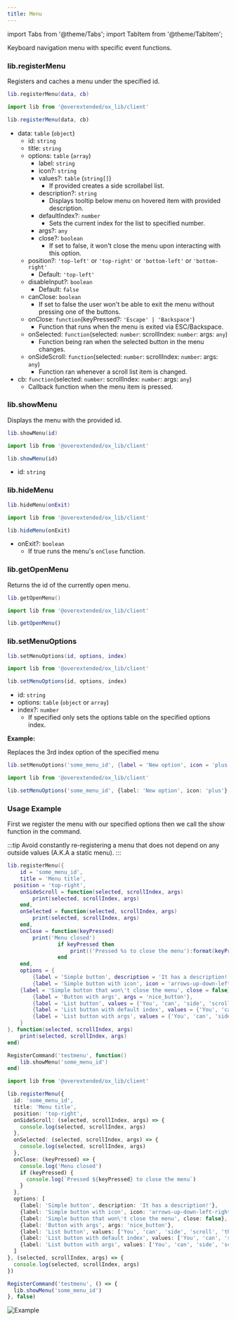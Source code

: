 ```yaml
---
title: Menu
---
```


import Tabs from '@theme/Tabs';
import TabItem from '@theme/TabItem';

Keyboard navigation menu with specific event functions.

### lib.registerMenu
Registers and caches a menu under the specified id.

<Tabs>
<TabItem value='Lua'>

```lua
lib.registerMenu(data, cb)
```
</TabItem>
<TabItem value='JS/TS'>

```ts
import lib from '@overextended/ox_lib/client'

lib.registerMenu(data, cb)
```
</TabItem>
</Tabs>

* data: `table` (`object`)
  * id: `string`
  * title: `string`
  * options: `table` (`array`)
    * label: `string`
    * icon?: `string`
    * values?: `table` (`string[]`)
      * If provided creates a side scrollabel list.
    * description?: `string`
      * Displays tooltip below menu on hovered item with provided description.
    * defaultIndex?: `number`
      * Sets the current index for the list to specified number.
    * args?: `any`
    * close?: `boolean`
      * If set to false, it won't close the menu upon interacting with this option.
  * position?: `'top-left'` or `'top-right'` or `'bottom-left'` or `'bottom-right'`
    * Default: `'top-left'`
  * disableInput?: `boolean`
    * Default: `false`
  * canClose: `boolean`
    * If set to false the user won't be able to exit the menu without pressing one of the buttons.
  * onClose: `function`(keyPressed?: `'Escape' | 'Backspace'`)
    * Function that runs when the menu is exited via ESC/Backspace.
  * onSelected: `function`(selected: `number`: scrollIndex: `number`: args: `any`)
    * Function being ran when the selected button in the menu changes. 
  * onSideScroll: `function`(selected: `number`: scrollIndex: `number`: args: `any`)
    * Function ran whenever a scroll list item is changed.
* cb: `function`(selected: `number`: scrollIndex: `number`: args: `any`)
  * Callback function when the menu item is pressed.

### lib.showMenu
Displays the menu with the provided id.


<Tabs>
<TabItem value='Lua'>

```lua
lib.showMenu(id)
```
</TabItem>
<TabItem value='JS/TS'>

```ts
import lib from '@overextended/ox_lib/client'

lib.showMenu(id)
```
</TabItem>
</Tabs>

* id: `string`



### lib.hideMenu

<Tabs>
<TabItem value='Lua'>

```lua
lib.hideMenu(onExit)
```
</TabItem>
<TabItem value='JS/TS'>

```ts
import lib from '@overextended/ox_lib/client'

lib.hideMenu(onExit)
```
</TabItem>
</Tabs>

* onExit?: `boolean`
  * If true runs the menu's `onClose` function.

### lib.getOpenMenu
Returns the id of the currently open menu.

<Tabs>
<TabItem value='Lua'>

```lua
lib.getOpenMenu()
```
</TabItem>
<TabItem value='JS/TS'>

```ts
import lib from '@overextended/ox_lib/client'

lib.getOpenMenu()
```
</TabItem>
</Tabs>


### lib.setMenuOptions

<Tabs>
<TabItem value='Lua'>

```lua
lib.setMenuOptions(id, options, index)
```
</TabItem>
<TabItem value='JS/TS'>

```ts
import lib from '@overextended/ox_lib/client'

lib.setMenuOptions(id, options, index)
```
</TabItem>
</Tabs>

* id: `string`
* options: `table` (`object` or `array`)
* index?: `number`
  * If specified only sets the options table on the specified options index.

**Example:**

Replaces the 3rd index option of the specified menu

<Tabs>
<TabItem value='Lua'>

```lua
lib.setMenuOptions('some_menu_id', {label = 'New option', icon = 'plus'}, 3)
```
</TabItem>
<TabItem value='JS/TS'>

```ts
import lib from '@overextended/ox_lib/client'

lib.setMenuOptions('some_menu_id', {label: 'New option', icon: 'plus'}, 3)
```
</TabItem>
</Tabs>

### Usage Example
First we register the menu with our specified options then we call the show function in the command.  

:::tip
Avoid constantly re-registering a menu that does not depend on any outside values (A.K.A a static menu).
:::


<Tabs>
<TabItem value='Lua'>

```lua
lib.registerMenu({
	id = 'some_menu_id',
	title = 'Menu title',
  position = 'top-right',
	onSideScroll = function(selected, scrollIndex, args)
		print(selected, scrollIndex, args)
	end,
	onSelected = function(selected, scrollIndex, args)
		print(selected, scrollIndex, args)
	end,
	onClose = function(keyPressed)
		print('Menu closed')
                if keyPressed then
                    print(('Pressed %s to close the menu'):format(keyPressed))
                end
	end,
	options = {
		{label = 'Simple button', description = 'It has a description!'},
		{label = 'Simple button with icon', icon = 'arrows-up-down-left-right'},
    {label = 'Simple button that won\'t close the menu', close = false},
		{label = 'Button with args', args = 'nice_button'},
		{label = 'List button', values = {'You', 'can', 'side', 'scroll', 'this'}, description = 'It also has a description!'},
		{label = 'List button with default index', values = {'You', 'can', 'side', 'scroll', 'this'}, defaultIndex = 5},
		{label = 'List button with args', values = {'You', 'can', 'side', 'scroll', 'this'}, args = {someValue = 3, otherValue = 'value'}},
	}
}, function(selected, scrollIndex, args)
	print(selected, scrollIndex, args)
end)

RegisterCommand('testmenu', function()
	lib.showMenu('some_menu_id')
end)
```
</TabItem>
<TabItem value='JS/TS'>

```ts
import lib from '@overextended/ox_lib/client'

lib.registerMenu({
  id: 'some_menu_id',
  title: 'Menu title',
  position: 'top-right',
  onSideScroll: (selected, scrollIndex, args) => {
    console.log(selected, scrollIndex, args)
  },
  onSelected: (selected, scrollIndex, args) => {
    console.log(selected, scrollIndex, args)
  },
  onClose: (keyPressed) => {
    console.log('Menu closed')
    if (keyPressed) {
      console.log(`Pressed ${keyPressed} to close the menu`)
    }
  },
  options: [
    {label: 'Simple button', description: 'It has a description!'},
    {label: 'Simple button with icon', icon: 'arrows-up-down-left-right'},
    {label: 'Simple button that won\'t close the menu', close: false},
    {label: 'Button with args', args: 'nice_button'},
    {label: 'List button', values: ['You', 'can', 'side', 'scroll', 'this'], description: 'It also has a description!'},
    {label: 'List button with default index', values: ['You', 'can', 'side', 'scroll', 'this'], defaultIndex: 5},
    {label: 'List button with args', values: ['You', 'can', 'side', 'scroll', 'this'], args: {someValue: 3, otherValue: 'value'}},
  ]
}, (selected, scrollIndex, args) => {
  console.log(selected, scrollIndex, args)
})

RegisterCommand('testmenu', () => {
  lib.showMenu('some_menu_id')
}, false)
```
</TabItem>
</Tabs>

![Example](https://i.imgur.com/lmimH7e.png)
